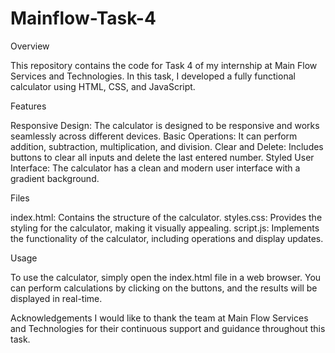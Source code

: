 # Mainflow-Task-4

Overview

This repository contains the code for Task 4 of my internship at Main Flow Services and Technologies. In this task, I developed a fully functional calculator using HTML, CSS, and JavaScript.

Features

Responsive Design: The calculator is designed to be responsive and works seamlessly across different devices.
Basic Operations: It can perform addition, subtraction, multiplication, and division.
Clear and Delete: Includes buttons to clear all inputs and delete the last entered number.
Styled User Interface: The calculator has a clean and modern user interface with a gradient background.

Files

index.html: Contains the structure of the calculator.
styles.css: Provides the styling for the calculator, making it visually appealing.
script.js: Implements the functionality of the calculator, including operations and display updates.

Usage

To use the calculator, simply open the index.html file in a web browser. You can perform calculations by clicking on the buttons, and the results will be displayed in real-time.


Acknowledgements
I would like to thank the team at Main Flow Services and Technologies for their continuous support and guidance throughout this task.
